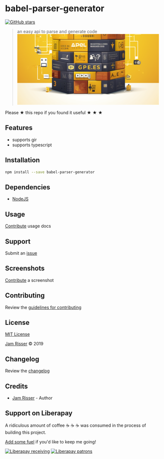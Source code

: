 # babel-parser-generator

[![GitHub stars](https://img.shields.io/github/stars/codejamninja/babel-parser-generator.svg?style=social&label=Stars)](https://github.com/codejamninja/babel-parser-generator)

> an easy api to parse and generate code
![](assets/babel-parser-generator.png)

Please ★ this repo if you found it useful ★ ★ ★

## Features

- supports gir
- supports typescript

## Installation

```sh
npm install --save babel-parser-generator
```

## Dependencies

- [NodeJS](https://nodejs.org)

## Usage

[Contribute](https://github.com/codejamninja/babel-parser-generator/blob/master/CONTRIBUTING.md) usage docs

## Support

Submit an [issue](https://github.com/codejamninja/babel-parser-generator/issues/new)

## Screenshots

[Contribute](https://github.com/codejamninja/babel-parser-generator/blob/master/CONTRIBUTING.md) a screenshot

## Contributing

Review the [guidelines for contributing](https://github.com/codejamninja/babel-parser-generator/blob/master/CONTRIBUTING.md)

## License

[MIT License](https://github.com/codejamninja/babel-parser-generator/blob/master/LICENSE)

[Jam Risser](https://codejam.ninja) © 2019

## Changelog

Review the [changelog](https://github.com/codejamninja/babel-parser-generator/blob/master/CHANGELOG.md)

## Credits

- [Jam Risser](https://codejam.ninja) - Author

## Support on Liberapay

A ridiculous amount of coffee ☕ ☕ ☕ was consumed in the process of building this project.

[Add some fuel](https://liberapay.com/codejamninja/donate) if you'd like to keep me going!

[![Liberapay receiving](https://img.shields.io/liberapay/receives/codejamninja.svg?style=flat-square)](https://liberapay.com/codejamninja/donate)
[![Liberapay patrons](https://img.shields.io/liberapay/patrons/codejamninja.svg?style=flat-square)](https://liberapay.com/codejamninja/donate)
